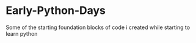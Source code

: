# Early-Python-Days
Some of the starting foundation blocks of code i created while starting to learn python
